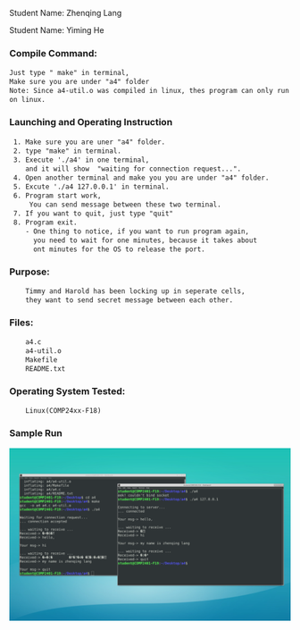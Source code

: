 
Student Name: Zhenqing Lang

Student Name: Yiming He

### Compile Command:
    Just type " make" in terminal,
    Make sure you are under "a4" folder
    Note: Since a4-util.o was compiled in linux, thes program can only run on linux.

### Launching and Operating Instruction

     1. Make sure you are uner "a4" folder.
     2. type "make" in terminal.
     3. Execute './a4' in one terminal, 
        and it will show  "waiting for connection request...".
     4. Open another terminal and make you you are under "a4" folder.
     5. Excute './a4 127.0.0.1' in terminal.
     6. Program start work,
         You can send message between these two terminal.
     7. If you want to quit, just type "quit"
     8. Program exit.
        - One thing to notice, if you want to run program again, 
          you need to wait for one minutes, because it takes about
          ont minutes for the OS to release the port.
          
      
### Purpose: 
        Timmy and Harold has been locking up in seperate cells,
        they want to send secret message between each other.

### Files:
        a4.c
        a4-util.o
        Makefile
        README.txt

### Operating System Tested:
        Linux(COMP24xx-F18)

### Sample Run
![alt text](sampleRun.png)









